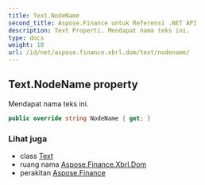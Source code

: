 ```yaml
---
title: Text.NodeName
second_title: Aspose.Finance untuk Referensi .NET API
description: Text Properti. Mendapat nama teks ini.
type: docs
weight: 10
url: /id/net/aspose.finance.xbrl.dom/text/nodename/
---
```

## Text.NodeName property

Mendapat nama teks ini.

```csharp
public override string NodeName { get; }
```

### Lihat juga

* class [Text](../)
* ruang nama [Aspose.Finance.Xbrl.Dom](../../text/)
* perakitan [Aspose.Finance](../../../)


